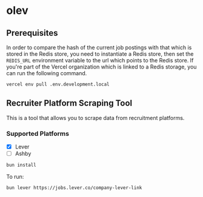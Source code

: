 # olev

## Prerequisites

In order to compare the hash of the current job postings with that which is stored in the Redis store, you need to instantiate a Redis store, then set the `REDIS_URL` environment variable to the url which points to the Redis store. If you're part of the Vercel organization which is linked to a Redis storage, you can run the following command.

```bash
vercel env pull .env.development.local
```

## Recruiter Platform Scraping Tool

This is a tool that allows you to scrape data from recruitment platforms.

### Supported Platforms

- [x] Lever
- [ ] Ashby

```bash
bun install
```

To run:

```bash
bun lever https://jobs.lever.co/company-lever-link
```
